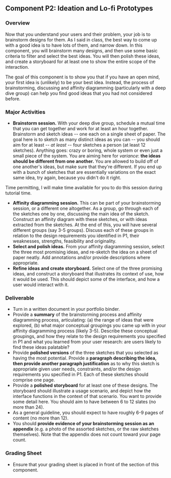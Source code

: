 

## Component P2: Ideation and Lo-fi Prototypes

### Overview

Now that you understand your users and their problem, your job is to brainstorm designs for them. As I said in class, the best way to come up with a good idea is to have lots of them, and narrow down. In this component, you will brainstorm many designs, and then use some basic criteria to filter and select the best ideas. You will then polish these ideas, and create a storyboard for at least one to show the entire scope of the interaction.

The goal of this component is to show you that if you have an open mind, your first idea is (unlikely) to be your best idea. Instead, the process of brainstorming, discussing and affinity diagramming (particularly with a deep dive group) can help you find good ideas that you had not considered before.

### Major Activities

* **Brainstorm session.** With your deep dive group, schedule a mutual time that you can get together and work for at least an hour together. Brainstorm and sketch ideas -- one each on a single sheet of paper. The goal here is to sketch as many distinct ideas as you can -- you should aim for at least -- _at least_ -- four sketches a person (at least 12 sketches). Anything goes: crazy or boring, whole system or even just a small piece of the system. You are aiming here for _variance_: **the ideas should be different from one another.** You are allowed to build off of one another's ideas, but make sure that they're different. If you end up with a bunch of sketches that are essentially variations on the exact same idea, try again, because you didn't do it right.

Time permitting, I will make time available for you to do this session during tutorial time.

* **Affinity diagramming session.** This can be part of your brainstorming session, or a different one altogether. As a group, go through each of the sketches one by one, discussing the main idea of the sketch. Construct an affinity diagram with these sketches, or with ideas extracted from the sketches. At the end of this, you will have several different groups (say 3-5 groups). Discuss each of these groups in relation to the design requirements you identified in P1, their weaknesses, strengths, feasibility and originality.
* **Select and polish ideas.** From your affinity diagramming session, select the three most promising ideas, and re-sketch the idea on a sheet of paper neatly. Add annotations and/or provide descriptions where appropriate.
* **Refine ideas and create storyboard.** Select one of the three promising ideas, and construct a storyboard that illustrates its context of use, how it would be used. This should depict some of the interface, and how a user would interact with it.

### Deliverable

* Turn in a written document in your portfolio binder.
* Provide a **summary** of the brainstorming process and affinity diagramming process, articulating: (a) the range of ideas that were explored, (b) what major conceptual groupings you came up with in your affinity diagramming process (likely 3-5). Describe these conceptual groupings, and how they relate to the design requirements you specified in P1 and what you learned from your user research: are users likely to find these ideas palatable?
* Provide **polished versions** of the three sketches that you selected as having the most potential. Provide a **paragraph describing the idea, then provide another paragraph justification** as to why this sketch is appropriate given user needs, constraints, and/or the design requirements you specified in P1. Each of these sketches should comprise one page.
* Provide a **polished storyboard** for at least one of these designs. The storyboard should illustrate a usage scenario, and depict how the interface functions in the context of that scenario. You want to provide some detail here. You should aim to have between 6 to 12 slates (no more than 24).
* As a general guideline, you should expect to have roughly 6-9 pages of content (no more than 12).
* You should **provide evidence of your brainstorming session as an appendix** (e.g. a photo of the assorted sketches, or the raw sketches themselves). Note that the appendix does not count toward your page count.

### Grading Sheet

* Ensure that your grading sheet is placed in front of the section of this component.
